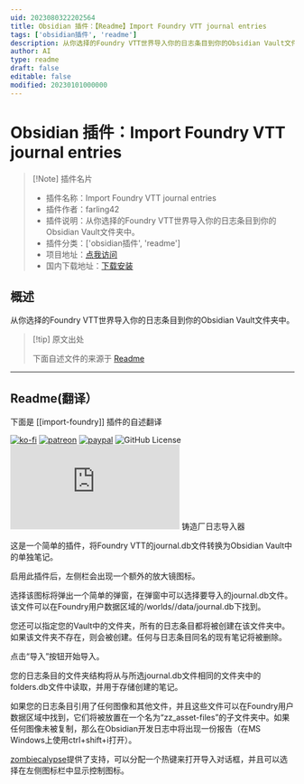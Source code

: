 ```yaml
---
uid: 2023080322202564
title: Obsidian 插件：【Readme】Import Foundry VTT journal entries
tags: ['obsidian插件', 'readme']
description: 从你选择的Foundry VTT世界导入你的日志条目到你的Obsidian Vault文件夹中。
author: AI
type: readme
draft: false
editable: false
modified: 20230101000000
---
```


# Obsidian 插件：Import Foundry VTT journal entries

> [!Note] 插件名片
> - 插件名称：Import Foundry VTT journal entries
> - 插件作者：farling42
> - 插件说明：从你选择的Foundry VTT世界导入你的日志条目到你的Obsidian Vault文件夹中。
> - 插件分类：['obsidian插件', 'readme']
> - 项目地址：[点我访问](https://github.com/farling42/obsidian-import-foundry)
> - 国内下载地址：[下载安装](https://pkmer.cn/products/plugin/pluginMarket/?import-foundry)

## 概述

从你选择的Foundry VTT世界导入你的日志条目到你的Obsidian Vault文件夹中。



> [!tip] 原文出处
> 
>下面自述文件的来源于 [Readme](https://ghproxy.net/https://raw.githubusercontent.com/farling42/obsidian-import-foundry/master/README.md)
> 

---

## Readme(翻译）

下面是 [[import-foundry]] 插件的自述翻译


[![ko-fi](https://img.shields.io/badge/Ko--Fi-farling-success)](https://ko-fi.com/farling)
[![patreon](https://img.shields.io/badge/Patreon-amusingtime-success)](https://patreon.com/amusingtime)
[![paypal](https://img.shields.io/badge/Paypal-farling-success)](https://paypal.me/farling)
![GitHub License](https://img.shields.io/github/license/farling42/obsidian-import-foundry)
![Latest Release Download Count](https://img.shields.io/github/downloads/farling42/obsidian-import-foundry/latest/main.js)
铸造厂日志导入器

这是一个简单的插件，将Foundry VTT的journal.db文件转换为Obsidian Vault中的单独笔记。

启用此插件后，左侧栏会出现一个额外的放大镜图标。

选择该图标将弹出一个简单的弹窗，在弹窗中可以选择要导入的journal.db文件。该文件可以在Foundry用户数据区域的/worlds/<yourworld>/data/journal.db下找到。

您还可以指定您的Vault中的文件夹，所有的日志条目都将被创建在该文件夹中。如果该文件夹不存在，则会被创建。任何与日志条目同名的现有笔记将被删除。

点击“导入”按钮开始导入。

您的日志条目的文件夹结构将从与所选journal.db文件相同的文件夹中的folders.db文件中读取，并用于存储创建的笔记。

如果您的日志条目引用了任何图像和其他文件，并且这些文件可以在Foundry用户数据区域中找到，它们将被放置在一个名为“zz_asset-files”的子文件夹中。如果任何图像未被复制，那么在Obsidian开发日志中将出现一份报告（在MS Windows上使用ctrl+shift+i打开）。

[zombiecalypse](https://github.com/zombiecalypse)提供了支持，可以分配一个热键来打开导入对话框，并且可以选择在左侧图标栏中显示控制图标。



